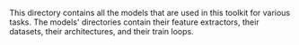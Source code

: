 This directory contains all the models that are used in this toolkit for various tasks. The models' directories contain their
feature extractors, their datasets, their architectures, and their train loops. 